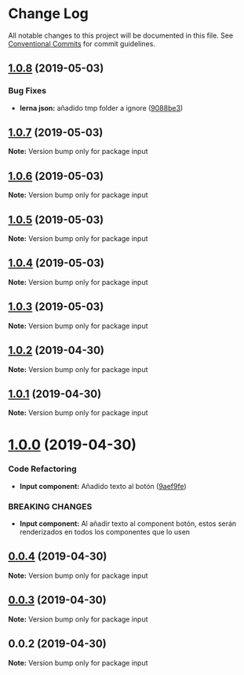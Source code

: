 # Change Log

All notable changes to this project will be documented in this file.
See [Conventional Commits](https://conventionalcommits.org) for commit guidelines.

## [1.0.8](https://github.com/Coolpix/lerna-example/compare/input@1.0.5...input@1.0.8) (2019-05-03)


### Bug Fixes

* **lerna json:** añadido tmp folder a ignore ([9088be3](https://github.com/Coolpix/lerna-example/commit/9088be3))





## [1.0.7](https://github.com/Coolpix/lerna-example/compare/input@1.0.5...input@1.0.7) (2019-05-03)

**Note:** Version bump only for package input





## [1.0.6](https://github.com/Coolpix/lerna-example/compare/input@1.0.5...input@1.0.6) (2019-05-03)

**Note:** Version bump only for package input





## [1.0.5](https://github.com/Coolpix/lerna-example/compare/input@1.0.0...input@1.0.5) (2019-05-03)

**Note:** Version bump only for package input





## [1.0.4](https://github.com/Coolpix/lerna-example/compare/input@1.0.0...input@1.0.4) (2019-05-03)

**Note:** Version bump only for package input





## [1.0.3](https://github.com/Coolpix/lerna-example/compare/input@1.0.0...input@1.0.3) (2019-05-03)

**Note:** Version bump only for package input





## [1.0.2](https://github.com/Coolpix/lerna-example/compare/input@1.0.0...input@1.0.2) (2019-04-30)

**Note:** Version bump only for package input





## [1.0.1](https://github.com/Coolpix/lerna-example/compare/input@1.0.0...input@1.0.1) (2019-04-30)

**Note:** Version bump only for package input





# [1.0.0](https://github.com/Coolpix/lerna-example/compare/input@0.0.4...input@1.0.0) (2019-04-30)


### Code Refactoring

* **Input component:** Añadido texto al botón ([9aef9fe](https://github.com/Coolpix/lerna-example/commit/9aef9fe))


### BREAKING CHANGES

* **Input component:** Al añadir texto al component botón, estos serán renderizados en todos los
componentes que lo usen





## [0.0.4](https://github.com/Coolpix/lerna-example/compare/input@0.0.3...input@0.0.4) (2019-04-30)

**Note:** Version bump only for package input





## [0.0.3](https://github.com/Coolpix/lerna-example/compare/input@0.0.2...input@0.0.3) (2019-04-30)

**Note:** Version bump only for package input





## 0.0.2 (2019-04-30)

**Note:** Version bump only for package input
